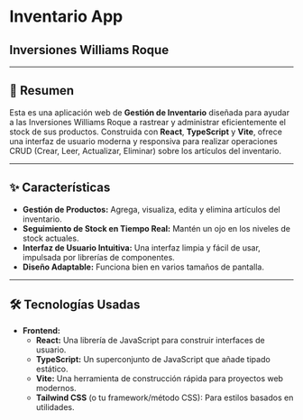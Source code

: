 # Inventario App
## Inversiones Williams Roque

-----

## 🚀 Resumen

Esta es una aplicación web de **Gestión de Inventario** diseñada para ayudar a las Inversiones Williams Roque a rastrear y administrar eficientemente el stock de sus productos. Construida con **React**, **TypeScript** y **Vite**, ofrece una interfaz de usuario moderna y responsiva para realizar operaciones CRUD (Crear, Leer, Actualizar, Eliminar) sobre los artículos del inventario.

-----

## ✨ Características

  * **Gestión de Productos:** Agrega, visualiza, edita y elimina artículos del inventario.
  * **Seguimiento de Stock en Tiempo Real:** Mantén un ojo en los niveles de stock actuales.
  * **Interfaz de Usuario Intuitiva:** Una interfaz limpia y fácil de usar, impulsada por librerías de componentes.
  * **Diseño Adaptable:** Funciona bien en varios tamaños de pantalla.

-----

## 🛠️ Tecnologías Usadas

  * **Frontend:**
      * **React:** Una librería de JavaScript para construir interfaces de usuario.
      * **TypeScript:** Un superconjunto de JavaScript que añade tipado estático.
      * **Vite:** Una herramienta de construcción rápida para proyectos web modernos.
      * **Tailwind CSS** (o tu framework/método CSS): Para estilos basados en utilidades.